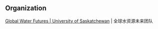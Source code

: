 
## Organization

[Global Water Futures | University of Saskatchewan](https://gwf.usask.ca/index.php) | 全球水资源未来团队